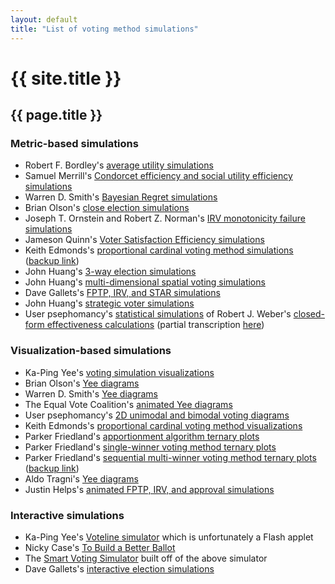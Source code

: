 ```yaml
---
layout: default
title: "List of voting method simulations"
---
```

# {{ site.title }}
## {{ page.title }}
### Metric-based simulations

* Robert F. Bordley's [average utility simulations](https://www.jstor.org/stable/1956015)
* Samuel Merrill's [Condorcet efficiency and social utility efficiency simulations](https://www.jstor.org/stable/2110786)
* Warren D. Smith's [Bayesian Regret simulations](https://rangevoting.org/BayRegDum.html)
* Brian Olson's [close election simulations](https://bolson.org/voting/sim.html)
* Joseph T. Ornstein and Robert Z. Norman's [IRV monotonicity failure simulations](https://www.researchgate.net/publication/258164743_Frequency_of_monotonicity_failure_under_Instant_Runoff_Voting_Estimates_based_on_a_spatial_model_of_elections)
* Jameson Quinn's [Voter Satisfaction Efficiency simulations](https://electionscience.github.io/vse-sim/VSE/)
* Keith Edmonds's [proportional cardinal voting method simulations](https://forum.electionscience.org/t/wolf-committee-results/519) ([backup link](https://github.com/endolith/Keith_Edmonds_vote_sim))
* John Huang's [3-way election simulations](http://votesim.usa4r.org/simple3way/simple3way.html)
* John Huang's [multi-dimensional spatial voting simulations](http://votesim.usa4r.org/spatial5dim/spatial5dim.html)
* Dave Gallets's [FPTP, IRV, and STAR simulations](http://sites.gallets.org/election-sim/irv-vs-star/)
* John Huang's [strategic voter simulations](http://votesim.usa4r.org/tactical/tactical.html)
* User psephomancy's [statistical simulations](https://www.votingtheory.org/forum/topic/28/graphs-and-notes-from-weber-1977) of Robert J. Weber's [closed-form effectiveness calculations](https://cowles.yale.edu/publications/cfdp/cfdp-498) (partial transcription [here](https://gist.github.com/endolith/e64af102646bef7b4b2714733c2c31ce))

### Visualization-based simulations

* Ka-Ping Yee's [voting simulation visualizations](http://zesty.ca/voting/sim/)
* Brian Olson's [Yee diagrams](https://bolson.org/voting/sim_one_seat/)
* Warren D. Smith's [Yee diagrams](https://www.rangevoting.org/Extremism.html)
* The Equal Vote Coalition's [animated Yee diagrams](https://www.youtube.com/watch?v=-4FXLQoLDBA)
* User psephomancy's [2D unimodal and bimodal voting diagrams](https://imgur.com/gallery/huNsRO6)
* Keith Edmonds's [proportional cardinal voting method visualizations](https://forum.electionscience.org/t/utilitarian-sum-vs-monroe-selection/355)
* Parker Friedland's [apportionment algorithm ternary plots](https://forum.electionscience.org/t/apportionment-algorithems-visualized/569)
* Parker Friedland's [single-winner voting method ternary plots](https://forum.electionscience.org/t/single-winner-voting-methods-visualized/575)
* Parker Friedland's [sequential multi-winner voting method ternary plots](https://forum.electionscience.org/t/sequential-multiwinner-voting-methods-visualized/773) ([backup link](https://github.com/ParkerFriedland/TernaryPlot))
* Aldo Tragni's [Yee diagrams](https://forum.electionscience.org/t/yee-diagramm-strong-monotonicity-failure-resistance/823)
* Justin Helps's [animated FPTP, IRV, and approval simulations](https://www.youtube.com/watch?v=yhO6jfHPFQU)

### Interactive simulations

* Ka-Ping Yee's [Voteline simulator](http://zesty.ca/voting/voteline/) which is unfortunately a Flash applet
* Nicky Case's [To Build a Better Ballot](https://ncase.me/ballot/)
* The [Smart Voting Simulator](https://www.smartvotesim.com/) built off of the above simulator
* Dave Gallets's [interactive election simulations](http://sites.gallets.org/election-sim/)